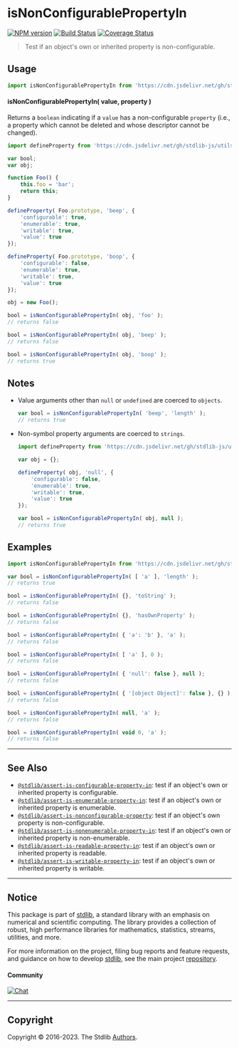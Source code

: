<!--

@license Apache-2.0

Copyright (c) 2018 The Stdlib Authors.

Licensed under the Apache License, Version 2.0 (the "License");
you may not use this file except in compliance with the License.
You may obtain a copy of the License at

   http://www.apache.org/licenses/LICENSE-2.0

Unless required by applicable law or agreed to in writing, software
distributed under the License is distributed on an "AS IS" BASIS,
WITHOUT WARRANTIES OR CONDITIONS OF ANY KIND, either express or implied.
See the License for the specific language governing permissions and
limitations under the License.

-->

# isNonConfigurablePropertyIn

[![NPM version][npm-image]][npm-url] [![Build Status][test-image]][test-url] [![Coverage Status][coverage-image]][coverage-url] <!-- [![dependencies][dependencies-image]][dependencies-url] -->

> Test if an object's own or inherited property is non-configurable.



<section class="usage">

## Usage

<!-- eslint-disable id-length -->

```javascript
import isNonConfigurablePropertyIn from 'https://cdn.jsdelivr.net/gh/stdlib-js/assert-is-nonconfigurable-property-in@deno/mod.js';
```

#### isNonConfigurablePropertyIn( value, property )

Returns a `boolean` indicating if a `value` has a non-configurable `property` (i.e., a property which cannot be deleted and whose descriptor cannot be changed).

<!-- eslint-disable no-restricted-syntax -->

```javascript
import defineProperty from 'https://cdn.jsdelivr.net/gh/stdlib-js/utils-define-property@deno/mod.js';

var bool;
var obj;

function Foo() {
    this.foo = 'bar';
    return this;
}

defineProperty( Foo.prototype, 'beep', {
    'configurable': true,
    'enumerable': true,
    'writable': true,
    'value': true
});

defineProperty( Foo.prototype, 'boop', {
    'configurable': false,
    'enumerable': true,
    'writable': true,
    'value': true
});

obj = new Foo();

bool = isNonConfigurablePropertyIn( obj, 'foo' );
// returns false

bool = isNonConfigurablePropertyIn( obj, 'beep' );
// returns false

bool = isNonConfigurablePropertyIn( obj, 'boop' );
// returns true
```

</section>

<!-- /.usage -->

<section class="notes">

## Notes

-   Value arguments other than `null` or `undefined` are coerced to `objects`.

    ```javascript
    var bool = isNonConfigurablePropertyIn( 'beep', 'length' );
    // returns true
    ```

-   Non-symbol property arguments are coerced to `strings`.

    ```javascript
    import defineProperty from 'https://cdn.jsdelivr.net/gh/stdlib-js/utils-define-property@deno/mod.js';

    var obj = {};

    defineProperty( obj, 'null', {
        'configurable': false,
        'enumerable': true,
        'writable': true,
        'value': true
    });

    var bool = isNonConfigurablePropertyIn( obj, null );
    // returns true
    ```

</section>

<!-- /.notes -->

<section class="examples">

## Examples

<!-- eslint-disable object-curly-newline, id-length -->

<!-- eslint no-undef: "error" -->

```javascript
import isNonConfigurablePropertyIn from 'https://cdn.jsdelivr.net/gh/stdlib-js/assert-is-nonconfigurable-property-in@deno/mod.js';

var bool = isNonConfigurablePropertyIn( [ 'a' ], 'length' );
// returns true

bool = isNonConfigurablePropertyIn( {}, 'toString' );
// returns false

bool = isNonConfigurablePropertyIn( {}, 'hasOwnProperty' );
// returns false

bool = isNonConfigurablePropertyIn( { 'a': 'b' }, 'a' );
// returns false

bool = isNonConfigurablePropertyIn( [ 'a' ], 0 );
// returns false

bool = isNonConfigurablePropertyIn( { 'null': false }, null );
// returns false

bool = isNonConfigurablePropertyIn( { '[object Object]': false }, {} );
// returns false

bool = isNonConfigurablePropertyIn( null, 'a' );
// returns false

bool = isNonConfigurablePropertyIn( void 0, 'a' );
// returns false
```

</section>

<!-- /.examples -->

<!-- Section for related `stdlib` packages. Do not manually edit this section, as it is automatically populated. -->

<section class="related">

* * *

## See Also

-   <span class="package-name">[`@stdlib/assert-is-configurable-property-in`][@stdlib/assert/is-configurable-property-in]</span><span class="delimiter">: </span><span class="description">test if an object's own or inherited property is configurable.</span>
-   <span class="package-name">[`@stdlib/assert-is-enumerable-property-in`][@stdlib/assert/is-enumerable-property-in]</span><span class="delimiter">: </span><span class="description">test if an object's own or inherited property is enumerable.</span>
-   <span class="package-name">[`@stdlib/assert-is-nonconfigurable-property`][@stdlib/assert/is-nonconfigurable-property]</span><span class="delimiter">: </span><span class="description">test if an object's own property is non-configurable.</span>
-   <span class="package-name">[`@stdlib/assert-is-nonenumerable-property-in`][@stdlib/assert/is-nonenumerable-property-in]</span><span class="delimiter">: </span><span class="description">test if an object's own or inherited property is non-enumerable.</span>
-   <span class="package-name">[`@stdlib/assert-is-readable-property-in`][@stdlib/assert/is-readable-property-in]</span><span class="delimiter">: </span><span class="description">test if an object's own or inherited property is readable.</span>
-   <span class="package-name">[`@stdlib/assert-is-writable-property-in`][@stdlib/assert/is-writable-property-in]</span><span class="delimiter">: </span><span class="description">test if an object's own or inherited property is writable.</span>

</section>

<!-- /.related -->

<!-- Section for all links. Make sure to keep an empty line after the `section` element and another before the `/section` close. -->


<section class="main-repo" >

* * *

## Notice

This package is part of [stdlib][stdlib], a standard library with an emphasis on numerical and scientific computing. The library provides a collection of robust, high performance libraries for mathematics, statistics, streams, utilities, and more.

For more information on the project, filing bug reports and feature requests, and guidance on how to develop [stdlib][stdlib], see the main project [repository][stdlib].

#### Community

[![Chat][chat-image]][chat-url]

---

## Copyright

Copyright &copy; 2016-2023. The Stdlib [Authors][stdlib-authors].

</section>

<!-- /.stdlib -->

<!-- Section for all links. Make sure to keep an empty line after the `section` element and another before the `/section` close. -->

<section class="links">

[npm-image]: http://img.shields.io/npm/v/@stdlib/assert-is-nonconfigurable-property-in.svg
[npm-url]: https://npmjs.org/package/@stdlib/assert-is-nonconfigurable-property-in

[test-image]: https://github.com/stdlib-js/assert-is-nonconfigurable-property-in/actions/workflows/test.yml/badge.svg?branch=main
[test-url]: https://github.com/stdlib-js/assert-is-nonconfigurable-property-in/actions/workflows/test.yml?query=branch:main

[coverage-image]: https://img.shields.io/codecov/c/github/stdlib-js/assert-is-nonconfigurable-property-in/main.svg
[coverage-url]: https://codecov.io/github/stdlib-js/assert-is-nonconfigurable-property-in?branch=main

<!--

[dependencies-image]: https://img.shields.io/david/stdlib-js/assert-is-nonconfigurable-property-in.svg
[dependencies-url]: https://david-dm.org/stdlib-js/assert-is-nonconfigurable-property-in/main

-->

[chat-image]: https://img.shields.io/gitter/room/stdlib-js/stdlib.svg
[chat-url]: https://app.gitter.im/#/room/#stdlib-js_stdlib:gitter.im

[stdlib]: https://github.com/stdlib-js/stdlib

[stdlib-authors]: https://github.com/stdlib-js/stdlib/graphs/contributors

[umd]: https://github.com/umdjs/umd
[es-module]: https://developer.mozilla.org/en-US/docs/Web/JavaScript/Guide/Modules

[deno-url]: https://github.com/stdlib-js/assert-is-nonconfigurable-property-in/tree/deno
[umd-url]: https://github.com/stdlib-js/assert-is-nonconfigurable-property-in/tree/umd
[esm-url]: https://github.com/stdlib-js/assert-is-nonconfigurable-property-in/tree/esm
[branches-url]: https://github.com/stdlib-js/assert-is-nonconfigurable-property-in/blob/main/branches.md

<!-- <related-links> -->

[@stdlib/assert/is-configurable-property-in]: https://github.com/stdlib-js/assert-is-configurable-property-in/tree/deno

[@stdlib/assert/is-enumerable-property-in]: https://github.com/stdlib-js/assert-is-enumerable-property-in/tree/deno

[@stdlib/assert/is-nonconfigurable-property]: https://github.com/stdlib-js/assert-is-nonconfigurable-property/tree/deno

[@stdlib/assert/is-nonenumerable-property-in]: https://github.com/stdlib-js/assert-is-nonenumerable-property-in/tree/deno

[@stdlib/assert/is-readable-property-in]: https://github.com/stdlib-js/assert-is-readable-property-in/tree/deno

[@stdlib/assert/is-writable-property-in]: https://github.com/stdlib-js/assert-is-writable-property-in/tree/deno

<!-- </related-links> -->

</section>

<!-- /.links -->
